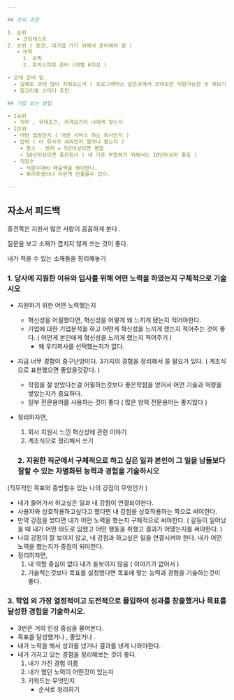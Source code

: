 ```yaml
---

## 준비 과정 

1. 순위 
   - 코딩테스트 
2. 순위 ( 중견, 대기업 가기 위해서 준비해야 함 )
   - 어학
     1. 오픽
     2. 토익스피킹 준비 (레벨 6이상 ) 

- 코테 준비 팁 
  - 실제로 코테 많이 치뤄보는거 ( 프로그래머스 같은곳에서 코테로만 지원가능한 곳 해보기 )
  - 알고리즘 스터디 추천 

## 기업 보는 방법 

- 1순위 
  - 직무 , 우대조건, 자격요건이 나에게 맞는지
- 2순위
  - 어떤 업종인지 ( 어떤 서비스 하는 회사인지 )
  - 업력 ( 이 회사가 세워진지 얼마나 됐는지 )
    - 중소 . 벤처 = 5년이상이면 괜찮
    - 10년이상이면 좋은회사 ( 내 기준 부합하기 위해서는 10년이상이 좋음 )
  - 직원수 
    - 직원수대비 매출액을 봐야한다. 
    - 복리후생이나 이런게 안좋을수 있다. 

---
```


## 자소서 피드백

중견쪽은 지원서 많은 사람이 꼼꼼하게 본다 .

질문을 보고 소재가 겹치지 않게 쓰는 것이 좋다. 

내가 적을 수 있는 소재들을 정리해놓기 

### 1. 당사에 지원한 이유와 입사를 위해 어떤 노력을 하였는지 구체적으로 기술시오

- 지원하기 위한 어떤 노력했는지 
  - 혁신성을 어필했다면, 혁신성을 어떻게 왜 느끼게 됐는지 적어야한다. 
  - 기업에 대한 기업분석을 하고 어떤게 혁신성을 느끼게 했는지 적어주는 것이 좋다. ( 어떤게 본인에게 혁신성을 느끼게 했는지 적어주기 )
    - 왜 우리회사를 선택했는지가 없다. 
- 지금 너무 경험이 중구난방이다. 3가지의 경험을 정리해서 쓸 필요가 있다. ( 계조식으로 표현했으면 좋았을것같다. ) 
  - 학점을 잘 받았다는걸 어필하는것보다 좋은학점을 얻어서 어떤 기술과 역량을 쌓았는지가 중요하다. 
  - 일부 전문용어를 사용하는 것이 좋다 ( 많은 양의 전문용어는 좋지않다 ) 
- 정리하자면, 
  1. 회사 지원시 느낀 혁신성에 관한 이야기 
  2. 계조식으로 정리해서 쓰기 

	### 2. 지원한 직군에서 구체적으로 하고 싶은 일과 본인이 그 일을 남들보다 잘할 수 있는 차별화된 능력과 경험을 기술하시오 

(직무적인 목표와 증빙할수 있는 나의 강점이 무엇인가 ) 

- 내가 들어가서 하고싶은 일과 내 강점이 연결되야한다. 
- 사용자와 상호작용하고싶다고 했다면 내 강점을 상호작용하는 쪽으로 써야한다. 
- 만약 강점을 썼다면 내가 어떤 노력을 했는지 구체적으로 써야한다. ( 갈등이 일어났을 때 내가 어떤 태도로 임했고 어떤 행동을 취했고 결과가 어땠는지를 써야한다. )
- 나의 강점이 잘 보이지 않고, 내 강점과 하고싶은 일을 연결시켜야 한다. 내가 어떤 노력을 했는지가 중점이 되야한다. 
- 정리하자면, 
  1. 내 역할 중심이 없다  내가 돋보이지 않음 ( 이야기가 없어서 ) 
  2. 기술적는것보다 목표를 설정했다면 목표에 맞는 능력과 경험을 기술하는것이 좋다. 

### 3. 학업 외 가장 열정적이고 도전적으로 몰입하여 성과를 창출했거나 목표를 달성한 경험을 기술하시오. 

- 3번은 거의 인성 중심을 물어본다. 
- 목표를 달성했거나 , 좋았거나 .
- 내가 노력을 해서 성과를 냈거나 결과를 낸게 나와야한다. 
- 내가 가지고 있는 경험을 정리해보는 것이 좋다. 
  1. 내가 가진 경험 이름
  2. 내가 했던 노력이 어떤것이 있는지 
  3. 키워드는 무엇인지 
     - 순서로 정리하기 